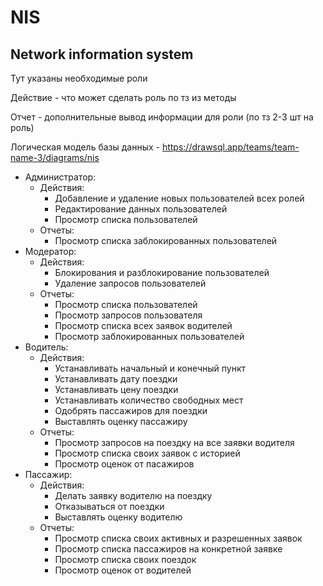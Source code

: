 # NIS

## Network information system

Тут указаны необходимые роли

Действие - что может сделать роль по тз из методы

Отчет - дополнительные вывод информации для роли (по тз 2-3 шт на роль)

Логическая модель базы данных - https://drawsql.app/teams/team-name-3/diagrams/nis

- Администратор:
  - Действия:
    - Добавление и удаление новых пользователей всех ролей
    - Редактирование данных пользователей
    - Просмотр списка пользователей
  - Отчеты:
    - Просмотр списка заблокированных пользователей
- Модератор:
	- Действия:
      - Блокирования и разблокирование пользователей
      - Удаление запросов пользователей
	- Отчеты:
      - Просмотр списка пользователей
      - Просмотр запросов пользователя
      - Просмотр списка всех заявок водителей
      - Просмотр заблокированных пользователей
- Водитель:
  - Действия:
      - Устанавливать начальный и конечный пункт
      - Устанавливать дату поездки
      - Устанавливать цену поездки
      - Устанавливать количество свободных мест
      - Одобрять пассажиров для поездки
      - Выставлять оценку пассажиру
   - Отчеты:
      - Просмотр запросов на поездку на все заявки водителя
      - Просмотр списка своих заявок с историей
      - Просмотр оценок от пасажиров
- Пассажир:
	- Действия:
      - Делать заявку водителю на поездку
      - Отказываться от поездки
      - Выставлять оценку водителю
	- Отчеты:
      - Просмотр списка своих активных и разрешенных заявок
      - Просмотр списка пассажиров на конкретной заявке
      - Просмотр списка своих поездок
      - Просмотр оценок от водителей
